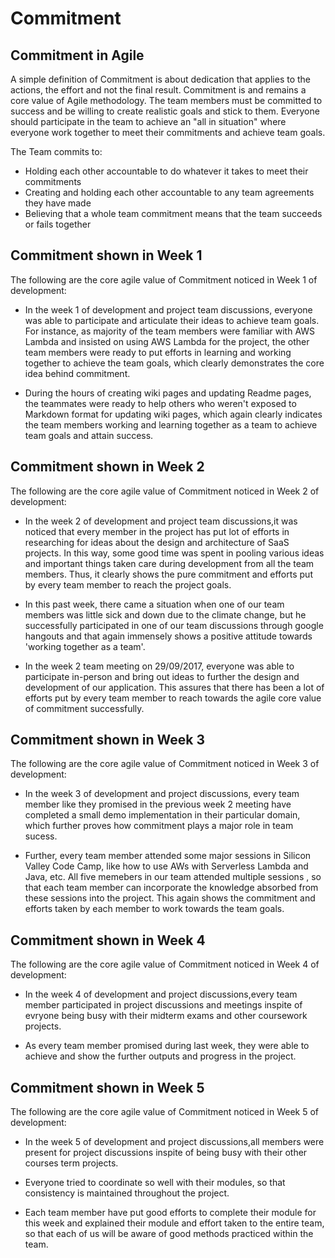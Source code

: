 # Commitment  
## Commitment in Agile  
A simple definition of Commitment is about dedication that applies to the actions, the effort and not the final result. Commitment is and remains a core value of Agile methodology. The team members must be committed to success and be willing to create realistic goals and stick to them. Everyone should participate in the team to achieve an "all in situation" where everyone work together to meet their commitments and achieve team goals.

The Team commits to:
- Holding each other accountable to do whatever it takes to meet their commitments
- Creating and holding each other accountable to any team agreements they have made
- Believing that a whole team commitment means that the team succeeds or fails together

## Commitment shown in Week 1

The following are the core agile value of Commitment noticed in Week 1 of development:

* In the week 1 of development and project team discussions, everyone was able to participate and articulate their ideas to achieve team goals. For instance, as majority of the team members were familiar with AWS Lambda and insisted on using AWS Lambda for the project, the other team members were ready to put efforts in learning and working together to achieve the team goals, which clearly demonstrates the core idea behind commitment.

* During the hours of creating  wiki pages and updating Readme pages, the teammates were ready to help others who weren't exposed to Markdown format for updating wiki pages, which again clearly indicates the team members working and learning together as a team to achieve team goals and attain success.

## Commitment shown in Week 2

The following are the core agile value of Commitment noticed in Week 2 of development:

* In the week 2 of development and project team discussions,it was noticed that every member in the project has put lot of efforts in researching for ideas about the design and architecture of SaaS projects. In this way, some good time was spent in pooling various ideas and important things taken care during development from all the team members. Thus, it clearly shows the pure commitment and efforts put by every team member to reach the project goals.

* In this past week, there came a situation when one of our team members was little sick and down due to the climate change, but he successfully participated in one of our team discussions through google hangouts and that again immensely shows a positive attitude towards 'working together as a team'.

* In the week 2 team meeting on 29/09/2017, everyone was able to participate in-person and bring out ideas to further the design and development of our application. This assures that there has been a lot of efforts put by every team member to reach towards the agile core value of commitment successfully.

## Commitment shown in Week 3

The following are the core agile value of Commitment noticed in Week 3 of development:

* In the week 3 of development and project discussions, every team member like they promised in the previous week 2 meeting have completed a small demo implementation in their particular domain, which further proves how commitment plays a major role in team sucess.

* Further, every team member attended some major sessions in Silicon Valley Code Camp, like how to use AWs with Serverless Lambda and Java, etc. All five memebers in our team attended multiple sessions , so that each team member can incorporate the knowledge absorbed from these sessions into the project. This again shows the commitment and efforts taken by each member to work towards the team goals.

## Commitment shown in Week 4

The following are the core agile value of Commitment noticed in Week 4 of development:

* In the week 4 of development and project discussions,every team member participated in project discussions and meetings inspite of evryone being busy with their midterm exams and other coursework projects.

* As every team member promised during last week, they were able to achieve and show the further outputs and progress in the project.

## Commitment shown in Week 5

The following are the core agile value of Commitment noticed in Week 5 of development:

* In the week 5 of development and project discussions,all members were present for project discussions inspite of being busy with their other courses term projects.

* Everyone tried to coordinate so well with their modules, so that consistency is maintained throughout the project.

* Each team member have put good efforts to complete their module for this week and explained their module and effort taken to the entire team, so that each of us will be aware of good methods practiced within the team.


